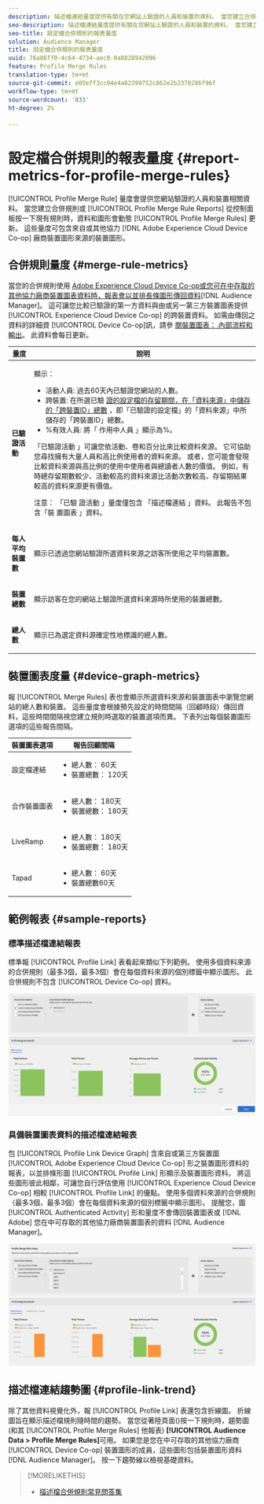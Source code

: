 ```yaml
---
description: 描述檔連結量度提供有關在您網站上驗證的人員和裝置的資料。 當您建立合併規則或從「描述檔合併規則」控制面板按一下現有規則時，「描述檔連結」中的資料和圖形會動態更新。 這些量度可包含來自Adobe Experience Cloud Device Co-op或其他第三方裝置圖形來源的裝置圖形。
seo-description: 描述檔連結量度提供有關在您網站上驗證的人員和裝置的資料。 當您建立合併規則或從「描述檔合併規則」控制面板按一下現有規則時，「描述檔連結」中的資料和圖形會動態更新。 這些量度可包含來自Adobe Experience Cloud Device Co-op或其他第三方裝置圖形來源的裝置圖形。
seo-title: 設定檔合併規則的報表量度
solution: Audience Manager
title: 設定檔合併規則的報表量度
uuid: 76a86ff0-4c64-4734-aec0-0a8828942096
feature: Profile Merge Rules
translation-type: tm+mt
source-git-commit: e05eff3cc04e4a82399752c862e2b2370286f96f
workflow-type: tm+mt
source-wordcount: '833'
ht-degree: 2%

---
```



# 設定檔合併規則的報表量度 {#report-metrics-for-profile-merge-rules}

[!UICONTROL Profile Merge Rule] 量度會提供您網站驗證的人員和裝置相關資料。 當您建立合併規則或 [!UICONTROL Profile Merge Rule Reports] 從控制面板按一下現有規則時，資料和圖形會動態 [!UICONTROL Profile Merge Rules] 更新。 這些量度可包含來自或其他協力 [!DNL Adobe Experience Cloud Device Co-op] 廠商裝置圖形來源的裝置圖形。

## 合併規則量度 {#merge-rule-metrics}

當您的合併規則使用 [Adobe Experience Cloud Device Co-op或您可在中存取的其他協力廠商裝置圖表資料時，報表會以並排長條圖形傳回資料](https://docs.adobe.com/content/help/en/device-co-op/using/about/overview.html)[!DNL Audience Manager]。 這可讓您比較已驗證的第一方資料與由或另一第三方裝置圖表提供 [!UICONTROL Experience Cloud Device Co-op] 的跨裝置資料。 如需由傳回之資料的詳細資 [!UICONTROL Device Co-op]訊，請參 [閱裝置圖表： 內部流程和輸出](https://docs.adobe.com/content/help/en/device-co-op/using/device-graph/device-graph-overview.html)。 此資料會每日更新。

<table id="table_A7FB2F9804F84AC8A6DD05C0E6EE7555"> 
 <thead> 
  <tr> 
   <th colname="col1" class="entry"> 量度 </th> 
   <th colname="col2" class="entry"> 說明 </th> 
  </tr> 
 </thead>
 <tbody> 
  <tr> 
   <td colname="col1"> <p> <b><span class="wintitle"> 已驗證活動</span></b> </p> </td> 
   <td colname="col2"> <p>顯示： </p> 
    <ul id="ul_7F7373919A4A49028EF4BF7B28D9F8E9"> 
     <li id="li_FE2F93C496D64ED8928B3E522C9585EA"> <span class="wintitle"> 活動人員</span>: 過去60天內已驗證您網站的人數。 </li> 
     <li id="li_60CFD26EE68B442683C0ED5FED1A79C8"> <span class="wintitle"> 跨裝置</span>: 在所選已驗 <a href="merge-rules-start.md#create-data-source"> 證的設定檔的存留期間，在「資料來源」中儲存的「跨裝置ID」總數</a><a href="https://docs.adobe.com/content/help/en/audience-manager/user-guide/features/data-sources/manage-datasources.html"></a><a href="merge-rule-definitions.md"></a> ，即「已驗證的設定檔」的「資料來源」中所儲存的「跨裝置ID」總數。 </li> 
     <li id="li_F2F07B6A326C4A18B79A0CF2C47D9677"> <span class="wintitle"> %有效人員</span>: 將「 <span class="wintitle"> 作用中人員</span> 」顯示為%。 </li> 
    </ul> <p> <span class="wintitle"> 「已驗證活動</span> 」可讓您依活動、卷和百分比來比較資料來源。 它可協助您尋找擁有大量人員和高比例使用者的資料來源。 或者，您可能會發現比較資料來源與高比例的使用中使用者與總讀者人數的價值。 例如，有時總存留期數較少、活動較高的資料來源比活動次數較高、存留期結果較高的資料來源更有價值。 </p> <p> <p>注意： 「已驗 <span class="wintitle"> 證活動</span> 」量度僅包含 <span class="wintitle"> 「描述檔連結</span> 」資料。 此報告不包含「裝 <span class="wintitle"> 置圖表</span> 」資料。 </p> </p> </td> 
  </tr> 
  <tr> 
   <td colname="col1"> <p> <b><span class="wintitle"> 每人平均裝置數</span></b> </p> </td> 
   <td colname="col2"> <p> 顯示已透過您網站驗證所選資料來源之訪客所使用之平均裝置數。 </p> </td> 
  </tr> 
  <tr> 
   <td colname="col1"> <p> <b><span class="wintitle"> 裝置總數</span></b> </p> </td> 
   <td colname="col2"> <p>顯示訪客在您的網站上驗證所選資料來源時所使用的裝置總數。 </p> </td> 
  </tr> 
  <tr> 
   <td colname="col1"> <p> <b><span class="wintitle"> 總人數</span></b> </p> </td> 
   <td colname="col2"> <p>顯示已為選定資料源確定性地標識的總人數。 </p> </td> 
  </tr> 
 </tbody> 
</table>

## 裝置圖表度量 {#device-graph-metrics}

報 [!UICONTROL Merge Rules] 表也會顯示所選資料來源和裝置圖表中瀏覽您網站的總人數和裝置。 這些量度會根據預先設定的時間間隔（回顧時段）傳回資料，這些時間間隔視您建立規則時選取的裝置選項而異。 下表列出每個裝置圖形選項的這些報告間隔。

<table id="table_038983EBC71F4A55BBCA99212AC5DEE6"> 
 <thead> 
  <tr> 
   <th colname="col1" class="entry"> 裝置圖表選項 </th> 
   <th colname="col2" class="entry"> 報告回顧間隔 </th> 
  </tr>
 </thead>
 <tbody> 
  <tr> 
   <td colname="col1"> <p><span class="wintitle"> 設定檔連結</span> </p> </td> 
   <td colname="col2"> <p> 
     <ul id="ul_B2FF2341573840549FFB96579F537082"> 
      <li id="li_B37323C2F2434F41B407500AC5C15447">總人數： 60天 </li> 
      <li id="li_08D911224A60418BBB3CFB4E70CE73D4">裝置總數： 120天 </li> 
     </ul> </p> </td> 
  </tr> 
  <tr> 
   <td colname="col1"> <p><span class="wintitle"> 合作裝置圖表</span> </p> </td> 
   <td colname="col2"> <p> 
     <ul id="ul_64AD1DD89DF64703B70B973A463BA020"> 
      <li id="li_D7D3A3871F434CBFA71BE8929EB41648">總人數： 180天 </li> 
      <li id="li_125D387986B2463EB310203CE5857EDA">裝置總數： 180天 </li> 
     </ul> </p> </td> 
  </tr> 
  <tr> 
   <td colname="col1"> <p><span class="wintitle"> LiveRamp</span> </p> </td> 
   <td colname="col2"> <p> 
     <ul id="ul_2772F3AD7E1440789B635794ECDE8DFB"> 
      <li id="li_1432363829D64615B1D349A3722D6268">總人數： 180天 </li> 
      <li id="li_D5C0E3CE92524B54BBD36C73A326292B">裝置總數： 180天 </li> 
     </ul> </p> </td> 
  </tr> 
  <tr> 
   <td colname="col1"> <p><span class="wintitle"> Tapad</span> </p> </td> 
   <td colname="col2"> <p> 
     <ul id="ul_274529DB58E6442E95C6AD89BECB1362"> 
      <li id="li_67102211A72A4E47AACFE5E369793C17">總人數： 60天 </li> 
      <li id="li_3E8F3DA6A7B5487895A626674DA363A5">裝置總數60天 </li> 
     </ul> </p> </td> 
  </tr> 
 </tbody> 
</table>

## 範例報表 {#sample-reports}

### 標準描述檔連結報表

標準報 [!UICONTROL Profile Link] 表看起來類似下列範例。 使用多個資料來源的合併規則（最多3個，最多3個）會在每個資料來源的個別標籤中顯示圖形。 此合併規則不包含 [!UICONTROL Device Co-op] 資料。

![](assets/profile-link-metrics.png)

### 具備裝置圖表資料的描述檔連結報表

包 [!UICONTROL Profile Link Device Graph] 含來自或第三方裝置圖 [!UICONTROL Adobe Experience Cloud Device Co-op] 形之裝置圖形資料的報表，以並排條形圖 [!UICONTROL Profile Link] 形顯示及裝置圖形資料。 將這些圖形彼此相鄰，可讓您自行評估使用 [!UICONTROL Experience Cloud Device Co-op] 相較 [!UICONTROL Profile Link] 的優點。 使用多個資料來源的合併規則（最多3個，最多3個）會在每個資料來源的個別標籤中顯示圖形。 提醒您，圖 [!UICONTROL Authenticated Activity] 形和量度不會傳回裝置圖表或 [!DNL Adobe] 您在中可存取的其他協力廠商裝置圖表的資料 [!DNL Audience Manager]。

![](assets/profile-link-graph.png)

## 描述檔連結趨勢圖 {#profile-link-trend}

除了其他資料視覺化外，報 [!UICONTROL Profile Link] 表還包含折線圖。 折線圖旨在顯示描述檔規則隨時間的趨勢。 當您從著陸頁面()按一下規則時，趨勢圖(和其 [!UICONTROL Profile Merge Rules] 他報表) **[!UICONTROL Audience Data > Profile Merge Rules]**&#x200B;可用。 如果您是您在中可存取的其他協力廠商 [!UICONTROL Device Co-op] 裝置圖形的成員，這些圖形包括裝置圖形資料 [!DNL Audience Manager]。 按一下趨勢線以檢視基礎資料。

>[!MORELIKETHIS]
>
>* [描述檔合併規則常見問答集](../../faq/faq-profile-merge.md)

